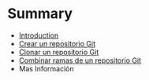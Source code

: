 # Summary

* [Introduction](Inicio.md)
* [Crear un repositorio Git](1.crear_git.md)
* [Clonar un repositorio Git](2.clonar_git.md)
* [Combinar ramas de un repositorio Git](3.merge_git.md)
* Mas Información

